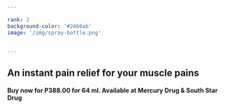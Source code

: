 ```yaml
---

rank: 2
background-color: '#2466ab'
image: '/img/spray-bottle.png'


---
```


<h2>An instant pain relief for your muscle pains</h2>
<h4>Buy now for P388.00 for 64 ml. Available at Mercury Drug & South Star Drug</h4>